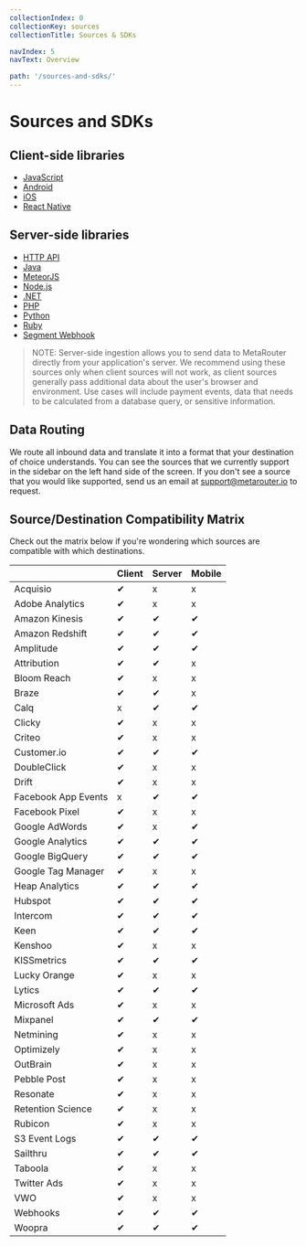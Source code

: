 ```yaml
---
collectionIndex: 0
collectionKey: sources
collectionTitle: Sources & SDKs

navIndex: 5
navText: Overview

path: '/sources-and-sdks/'
---
```


# Sources and SDKs

## Client-side libraries

- [JavaScript](/sources/analytics-js/)
- [Android](/sources/android/)
- [iOS](/sources/ios/)
- [React Native](/sources/react-native/)

## Server-side libraries

- [HTTP API](/sources/http-api/)
- [Java](/sources/java/)
- [MeteorJS](/sources/meteor-js/)
- [Node.js](/sources/node-js/)
- [.NET](/sources/dot-net/)
- [PHP](/sources/php/)
- [Python](/sources/python/)
- [Ruby](/sources/ruby/)
- [Segment Webhook](/sources/segment-webhook/)

> NOTE: Server-side ingestion allows you to send data to MetaRouter directly from your application's server. We recommend using these sources only when client sources will not work, as client sources generally pass additional data about the user's browser and environment. Use cases will include payment events, data that needs to be calculated from a database query, or sensitive information.

## Data Routing

We route all inbound data and translate it into a format that your destination of choice understands. You can see the sources that we currently support in the sidebar on the left hand side of the screen. If you don't see a source that you would like supported, send us an email at [support@metarouter.io](mailto:support@metarouter.io) to request.

## Source/Destination Compatibility Matrix

<!-- TODO: Figure out how to get EE edition destinations into this matrix -->

Check out the matrix below if you're wondering which sources are compatible with which destinations.

|                     | Client | Server | Mobile |
| ------------------- | ------ | ------ | ------ |
| Acquisio            | ✔      | x      | x      |
| Adobe Analytics     | ✔      | x      | x      |
| Amazon Kinesis      | ✔      | ✔      | ✔      |
| Amazon Redshift     | ✔      | ✔      | ✔      |
| Amplitude           | ✔      | ✔      | ✔      |
| Attribution         | ✔      | ✔      | x      |
| Bloom Reach         | ✔      | x      | x      |
| Braze               | ✔      | ✔      | x      |
| Calq                | x      | ✔      | ✔      |
| Clicky              | ✔      | x      | x      |
| Criteo              | ✔      | x      | x      |
| Customer.io         | ✔      | ✔      | ✔      |
| DoubleClick         | ✔      | x      | x      |
| Drift               | ✔      | x      | x      |
| Facebook App Events | x      | ✔      | ✔      |
| Facebook Pixel      | ✔      | x      | x      |
| Google AdWords      | ✔      | x      | ✔      |
| Google Analytics    | ✔      | ✔      | ✔      |
| Google BigQuery     | ✔      | ✔      | ✔      |
| Google Tag Manager  | ✔      | x      | x      |
| Heap Analytics      | ✔      | ✔      | ✔      |
| Hubspot             | ✔      | ✔      | ✔      |
| Intercom            | ✔      | ✔      | ✔      |
| Keen                | ✔      | ✔      | ✔      |
| Kenshoo             | ✔      | x      | x      |
| KISSmetrics         | ✔      | ✔      | ✔      |
| Lucky Orange        | ✔      | x      | x      |
| Lytics              | ✔      | ✔      | ✔      |
| Microsoft Ads       | ✔      | x      | x      |
| Mixpanel            | ✔      | ✔      | ✔      |
| Netmining           | ✔      | x      | x      |
| Optimizely          | ✔      | x      | x      |
| OutBrain            | ✔      | x      | x      |
| Pebble Post         | ✔      | x      | x      |
| Resonate            | ✔      | x      | x      |
| Retention Science   | ✔      | x      | x      |
| Rubicon             | ✔      | x      | x      |
| S3 Event Logs       | ✔      | ✔      | ✔      |
| Sailthru            | ✔      | ✔      | ✔      |
| Taboola             | ✔      | x      | x      |
| Twitter Ads         | ✔      | x      | x      |
| VWO                 | ✔      | x      | x      |
| Webhooks            | ✔      | ✔      | ✔      |
| Woopra              | ✔      | ✔      | ✔      |
